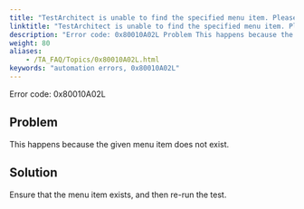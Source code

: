 ```yaml
--- 
title: "TestArchitect is unable to find the specified menu item. Please check that the <itemValue> menu item in the <controlName> control, which resides in the <windowName> window, exists."
linktitle: "TestArchitect is unable to find the specified menu item. Please check that the <itemValue> menu item in the <controlName> control, which resides in the <windowName> window, exists."
description: "Error code: 0x80010A02L Problem This happens because the given menu item does not exist. Solution Ensure that the menu item exists, and then re-run the test."
weight: 80
aliases: 
    - /TA_FAQ/Topics/0x80010A02L.html
keywords: "automation errors, 0x80010A02L"
---
```


Error code: 0x80010A02L

## Problem

This happens because the given menu item does not exist.

## Solution

Ensure that the menu item exists, and then re-run the test.




